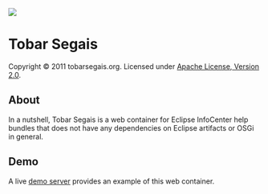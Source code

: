 [![][LogoImage]][website]

Tobar Segais
============

Copyright &copy; 2011 tobarsegais.org. Licensed under [Apache License, Version 2.0].

About
-----
In a nutshell, Tobar Segais is a web container for Eclipse InfoCenter help bundles that does not have any dependencies on Eclipse artifacts or OSGi in general.

Demo
----
A live [demo server] provides an example of this web container.

[LogoImage]: http://tobarsegais.org/images/tobarsegais.png
[website]: http://tobarsegais.org/
[Apache License, Version 2.0]: http://www.apache.org/licenses/LICENSE-2.0.html
[demo server]: https://demo.tobarsegais.org/docs/manual/book-manual.html
